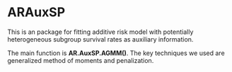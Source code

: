 # ARAuxSP
This is an package for fitting additive risk model with potentially heterogeneous subgroup survival rates as auxiliary information.

The main function is **AR.AuxSP.AGMM()**. 
The key techniques we used are generalized method of moments and penalization. 


